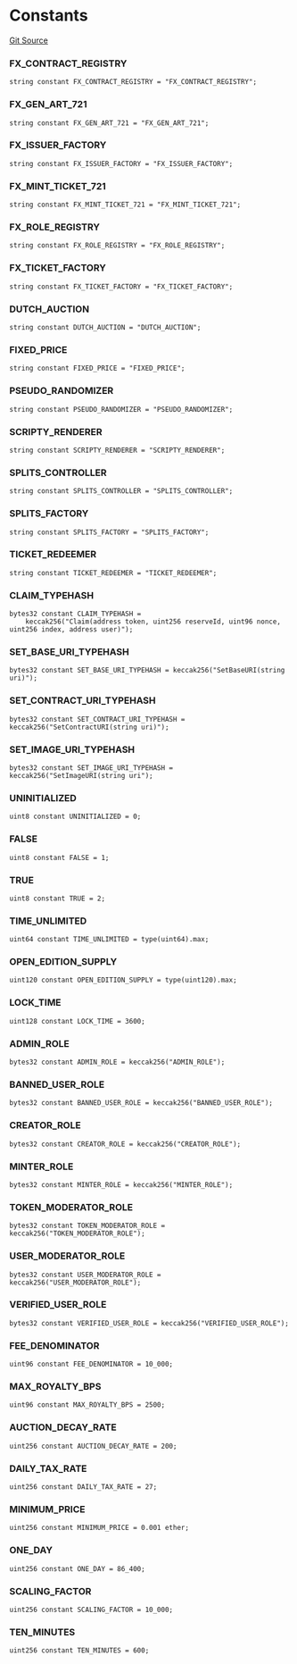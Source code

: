 # Constants
[Git Source](https://github.com/fxhash/fxhash-evm-contracts/blob/7502dc47d919e0bb1248e7f953c914adde69d025/src/utils/Constants.sol)

### FX_CONTRACT_REGISTRY

```solidity
string constant FX_CONTRACT_REGISTRY = "FX_CONTRACT_REGISTRY";
```

### FX_GEN_ART_721

```solidity
string constant FX_GEN_ART_721 = "FX_GEN_ART_721";
```

### FX_ISSUER_FACTORY

```solidity
string constant FX_ISSUER_FACTORY = "FX_ISSUER_FACTORY";
```

### FX_MINT_TICKET_721

```solidity
string constant FX_MINT_TICKET_721 = "FX_MINT_TICKET_721";
```

### FX_ROLE_REGISTRY

```solidity
string constant FX_ROLE_REGISTRY = "FX_ROLE_REGISTRY";
```

### FX_TICKET_FACTORY

```solidity
string constant FX_TICKET_FACTORY = "FX_TICKET_FACTORY";
```

### DUTCH_AUCTION

```solidity
string constant DUTCH_AUCTION = "DUTCH_AUCTION";
```

### FIXED_PRICE

```solidity
string constant FIXED_PRICE = "FIXED_PRICE";
```

### PSEUDO_RANDOMIZER

```solidity
string constant PSEUDO_RANDOMIZER = "PSEUDO_RANDOMIZER";
```

### SCRIPTY_RENDERER

```solidity
string constant SCRIPTY_RENDERER = "SCRIPTY_RENDERER";
```

### SPLITS_CONTROLLER

```solidity
string constant SPLITS_CONTROLLER = "SPLITS_CONTROLLER";
```

### SPLITS_FACTORY

```solidity
string constant SPLITS_FACTORY = "SPLITS_FACTORY";
```

### TICKET_REDEEMER

```solidity
string constant TICKET_REDEEMER = "TICKET_REDEEMER";
```

### CLAIM_TYPEHASH

```solidity
bytes32 constant CLAIM_TYPEHASH =
    keccak256("Claim(address token, uint256 reserveId, uint96 nonce, uint256 index, address user)");
```

### SET_BASE_URI_TYPEHASH

```solidity
bytes32 constant SET_BASE_URI_TYPEHASH = keccak256("SetBaseURI(string uri)");
```

### SET_CONTRACT_URI_TYPEHASH

```solidity
bytes32 constant SET_CONTRACT_URI_TYPEHASH = keccak256("SetContractURI(string uri)");
```

### SET_IMAGE_URI_TYPEHASH

```solidity
bytes32 constant SET_IMAGE_URI_TYPEHASH = keccak256("SetImageURI(string uri");
```

### UNINITIALIZED

```solidity
uint8 constant UNINITIALIZED = 0;
```

### FALSE

```solidity
uint8 constant FALSE = 1;
```

### TRUE

```solidity
uint8 constant TRUE = 2;
```

### TIME_UNLIMITED

```solidity
uint64 constant TIME_UNLIMITED = type(uint64).max;
```

### OPEN_EDITION_SUPPLY

```solidity
uint120 constant OPEN_EDITION_SUPPLY = type(uint120).max;
```

### LOCK_TIME

```solidity
uint128 constant LOCK_TIME = 3600;
```

### ADMIN_ROLE

```solidity
bytes32 constant ADMIN_ROLE = keccak256("ADMIN_ROLE");
```

### BANNED_USER_ROLE

```solidity
bytes32 constant BANNED_USER_ROLE = keccak256("BANNED_USER_ROLE");
```

### CREATOR_ROLE

```solidity
bytes32 constant CREATOR_ROLE = keccak256("CREATOR_ROLE");
```

### MINTER_ROLE

```solidity
bytes32 constant MINTER_ROLE = keccak256("MINTER_ROLE");
```

### TOKEN_MODERATOR_ROLE

```solidity
bytes32 constant TOKEN_MODERATOR_ROLE = keccak256("TOKEN_MODERATOR_ROLE");
```

### USER_MODERATOR_ROLE

```solidity
bytes32 constant USER_MODERATOR_ROLE = keccak256("USER_MODERATOR_ROLE");
```

### VERIFIED_USER_ROLE

```solidity
bytes32 constant VERIFIED_USER_ROLE = keccak256("VERIFIED_USER_ROLE");
```

### FEE_DENOMINATOR

```solidity
uint96 constant FEE_DENOMINATOR = 10_000;
```

### MAX_ROYALTY_BPS

```solidity
uint96 constant MAX_ROYALTY_BPS = 2500;
```

### AUCTION_DECAY_RATE

```solidity
uint256 constant AUCTION_DECAY_RATE = 200;
```

### DAILY_TAX_RATE

```solidity
uint256 constant DAILY_TAX_RATE = 27;
```

### MINIMUM_PRICE

```solidity
uint256 constant MINIMUM_PRICE = 0.001 ether;
```

### ONE_DAY

```solidity
uint256 constant ONE_DAY = 86_400;
```

### SCALING_FACTOR

```solidity
uint256 constant SCALING_FACTOR = 10_000;
```

### TEN_MINUTES

```solidity
uint256 constant TEN_MINUTES = 600;
```

